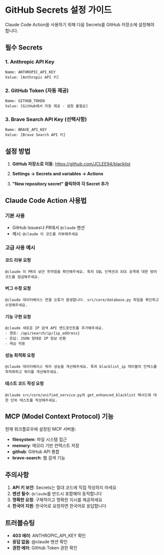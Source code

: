 # GitHub Secrets 설정 가이드

Claude Code Action을 사용하기 위해 다음 Secrets를 GitHub 저장소에 설정해야 합니다.

## 필수 Secrets

### 1. Anthropic API Key
```
Name: ANTHROPIC_API_KEY
Value: [Anthropic API 키]
```

### 2. GitHub Token (자동 제공)
```
Name: GITHUB_TOKEN
Value: [GitHub에서 자동 제공 - 설정 불필요]
```

### 3. Brave Search API Key (선택사항)
```
Name: BRAVE_API_KEY  
Value: [Brave Search API 키]
```

## 설정 방법

1. **GitHub 저장소로 이동**: https://github.com/JCLEE94/blacklist

2. **Settings → Secrets and variables → Actions**

3. **"New repository secret" 클릭하여 각 Secret 추가**

## Claude Code Action 사용법

### 기본 사용
- GitHub Issues나 PR에서 `@claude` 멘션
- 예시: `@claude 이 코드를 리뷰해주세요`

### 고급 사용 예시

#### 코드 리뷰 요청
```
@claude 이 PR의 보안 취약점을 확인해주세요. 특히 SQL 인젝션과 XSS 공격에 대한 방어 코드를 점검해주세요.
```

#### 버그 수정 요청
```
@claude 데이터베이스 연결 오류가 발생합니다. src/core/database.py 파일을 확인하고 수정해주세요.
```

#### 기능 구현 요청
```
@claude 새로운 IP 검색 API 엔드포인트를 추가해주세요. 
- 경로: /api/search/ip/{ip_address}
- 응답: JSON 형태로 IP 정보 반환
- 캐싱 적용
```

#### 성능 최적화 요청
```
@claude 데이터베이스 쿼리 성능을 개선해주세요. 특히 blacklist_ip 테이블의 인덱스를 최적화하고 쿼리를 개선해주세요.
```

#### 테스트 코드 작성 요청
```
@claude src/core/unified_service.py의 get_enhanced_blacklist 메서드에 대한 단위 테스트를 작성해주세요.
```

## MCP (Model Context Protocol) 기능

현재 워크플로우에 설정된 MCP 서버들:

- **filesystem**: 파일 시스템 접근
- **memory**: 메모리 기반 컨텍스트 저장
- **github**: GitHub API 통합
- **brave-search**: 웹 검색 기능

## 주의사항

1. **API 키 보안**: Secrets는 절대 코드에 직접 작성하지 마세요
2. **멘션 필수**: `@claude`를 반드시 포함해야 동작합니다
3. **명확한 요청**: 구체적이고 명확한 지시를 제공하세요
4. **한국어 지원**: 한국어로 요청하면 한국어로 응답합니다

## 트러블슈팅

- **403 에러**: ANTHROPIC_API_KEY 확인
- **응답 없음**: @claude 멘션 확인
- **권한 에러**: GitHub Token 권한 확인